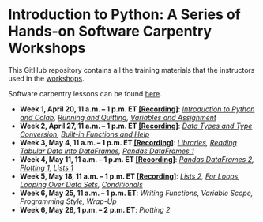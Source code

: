 # Introduction to Python: A Series of Hands-on Software Carpentry Workshops

This GitHub repository contains all the training materials that the instructors used in the [workshops](https://cbiit.github.io/p2p-datasci/2021-03-25-introduction_to_python/).

Software carpentry lessons can be found [here](http://swcarpentry.github.io/python-novice-gapminder/).

* **Week 1, April 20, 11 a.m. – 1 p.m. ET [[Recording]](https://youtu.be/uf72-xQOBJg)**: *[Introduction to Python and Colab](./week1/python_carpentry_workshop-2021-04-20.pdf), [Running and Quitting](./week1/python_running_and_quitting-2021-04-20.ipynb), [Variables and Assignment](./week1/python_variables_and_assignment-2021-04-20.ipynb)*
* **Week 2, April 27, 11 a.m. – 1 p.m. ET [[Recording]](https://youtu.be/sA-lJAqCa78)**: *[Data Types and Type Conversion](./week2/python_data_types_and_type_conversion.ipynb), [Built-in Functions and Help](./week2/python_built_in_functions_and_help.ipynb)*
* **Week 3, May 4, 11 a.m. – 1 p.m. ET [[Recording]](https://youtu.be/pQo-ZOC6HSE)**: *[Libraries](./week3/python_libraries.ipynb), [Reading Tabular Data into DataFrames](./week3/python_reading_tabular_data_into_dataframes.ipynb), [Pandas DataFrames 1](./week3/python_pandas_dataframes_1.ipynb)*
* **Week 4, May 11, 11 a.m. – 1 p.m. ET [[Recording]](https://youtu.be/NijTK7ViIE4)**: *[Pandas DataFrames 2](./week4/python_pandas_dataframes_2.ipynb), [Plotting 1](./week4/python_plotting_1.ipynb), [Lists 1](./week4/python_lists_1.ipynb)*
* **Week 5, May 18, 11 a.m. – 1 p.m. ET [[Recording]](https://youtu.be/v_NXSAGvtI0)**: *[Lists 2](./week5/python_lists_2.ipynb), [For Loops](./week5/python_for_loops.ipynb), [Looping Over Data Sets](./week5/python_looping_over_data_sets.ipynb), [Conditionals](./week5/python_conditionals.ipynb)*
* **Week 6, May 25, 11 a.m. – 1 p.m. ET**: *Writing Functions, Variable Scope, Programming Style, Wrap-Up*
* **Week 6, May 28, 1 p.m. – 2 p.m. ET**: *Plotting 2*
